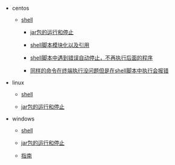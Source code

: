 * centos

  * [shell](/centos/shell)

    * [jar包的运行和停止](/centos/shell/shell--jar包的运行和停止)

    * [shell脚本模块化以及引用](/centos/shell/shell--shell脚本模块化以及引用)

    * [shell脚本中遇到错误自动停止，不再执行后面的程序](/centos/shell/shell--shell脚本中遇到错误自动停止，不再执行后面的程序)

    * [同样的命令在终端执行没问题但是在shell脚本中执行会报错](/centos/shell/shell--同样的命令在终端执行没问题但是在shell脚本中执行会报错)

* linux

  * [shell](/centos/shell)

  * [jar包的运行和停止](/centos/shell/shell--jar包的运行和停止)

* windows

  * [shell](/centos/shell)

  * [jar包的运行和停止](/centos/shell/shell--jar包的运行和停止)

  * [指南](zh-cn/guide)
